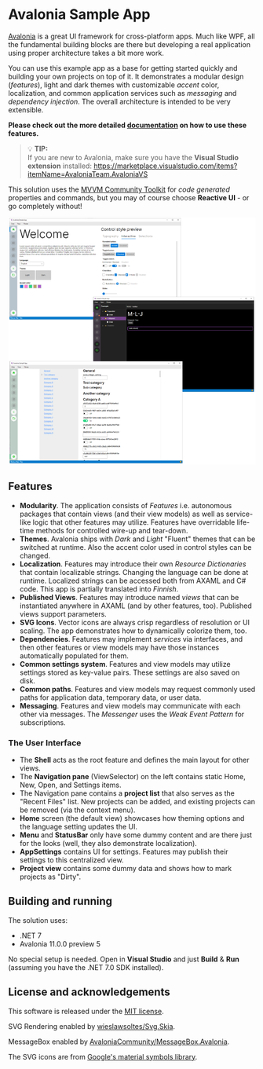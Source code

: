 # Avalonia Sample App

[Avalonia](https://avaloniaui.net) is a great UI framework for cross-platform apps. Much like WPF, all the fundamental building blocks are there but developing a real application using proper architecture takes a bit more work.

You can use this example app as a base for getting started quickly and building your own projects on top of it. It demonstrates a modular design (_features_), light and dark themes with customizable _accent_ color, localization, and common application services such as _messaging_ and _dependency injection_. The overall architecture is intended to be very extensible.

**Please check out the more detailed [documentation](doc/README.md) on how to use these features.**

> 💡 **TIP:**  
If you are new to Avalonia, make sure you have the **Visual Studio extension** installed:
https://marketplace.visualstudio.com/items?itemName=AvaloniaTeam.AvaloniaVS

This solution uses the [MVVM Community Toolkit](https://learn.microsoft.com/en-us/dotnet/communitytoolkit/mvvm/) for _code generated_ properties and commands, but you may of course choose **Reactive UI** - or go completely without!

![Sample screenshots](img/sample-screenshots.png)

## Features

- **Modularity**. The application consists of _Features_ i.e. autonomous packages that contain views (and their view models) as well as service-like logic that other features may utilize. Features have overridable life-time methods for controlled wire-up and tear-down.
- **Themes**. Avalonia ships with _Dark_ and _Light_ "Fluent" themes that can be switched at runtime. Also the accent color used in control styles can be changed.
- **Localization**. Features may introduce their own _Resource Dictionaries_ that contain localizable strings. Changing the language can be done at runtime. Localized strings can be accessed both from AXAML and C# code. This app is partially translated into _Finnish_.
- **Published Views**. Features may introduce named _views_ that can be instantiated anywhere in AXAML (and by other features, too). Published views support parameters.
- **SVG Icons**. Vector icons are always crisp regardless of resolution or UI scaling. The app demonstrates how to dynamically colorize them, too.
- **Dependencies**. Features may implement _services_ via interfaces, and then other features or view models may have those instances automatically populated for them.
- **Common settings system**. Features and view models may utilize settings stored as key-value pairs. These settings are also saved on disk.
- **Common paths**. Features and view models may request commonly used paths for application data, temporary data, or user data.
- **Messaging**. Features and view models may communicate with each other via messages. The _Messenger_ uses the _Weak Event Pattern_ for subscriptions.

### The User Interface

- The **Shell** acts as the root feature and defines the main layout for other views.
- The **Navigation pane** (ViewSelector) on the left contains static Home, New, Open, and Settings items.
- The Navigation pane contains a **project list** that also serves as the "Recent Files" list. New projects can be added, and existing projects can be removed (via the context menu).
- **Home** screen (the default view) showcases how theming options and the language setting updates the UI.
- **Menu** and **StatusBar** only have some dummy content and are there just for the looks (well, they also demonstrate localization).
- **AppSettings** contains UI for settings. Features may publish their settings to this centralized view.
- **Project view** contains some dummy data and shows how to mark projects as "Dirty".

## Building and running

The solution uses:
- .NET 7
- Avalonia 11.0.0 preview 5

No special setup is needed. Open in **Visual Studio** and just **Build** & **Run** (assuming you have the .NET 7.0 SDK installed).

## License and acknowledgements

This software is released under the [MIT license](https://opensource.org/license/mit).

SVG Rendering enabled by [wieslawsoltes/Svg.Skia](https://github.com/wieslawsoltes/Svg.Skia).

MessageBox enabled by [AvaloniaCommunity/MessageBox.Avalonia](https://github.com/AvaloniaCommunity/MessageBox.Avalonia).

The SVG icons are from [Google's material symbols library](https://fonts.google.com/icons).